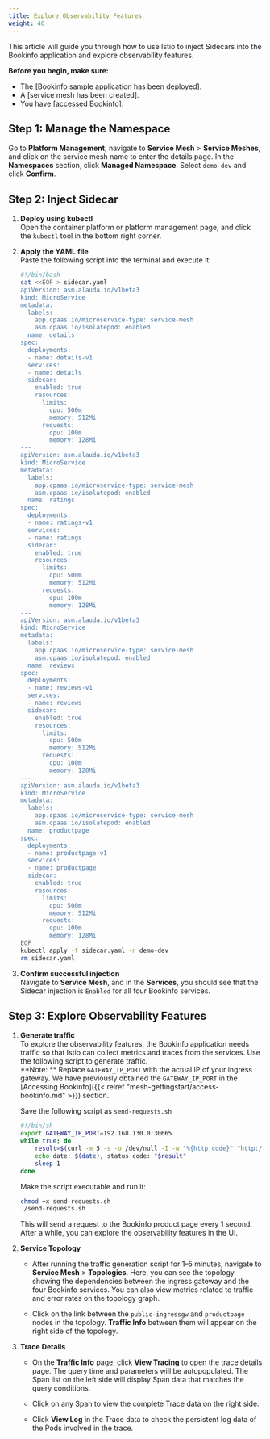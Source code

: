 ```yaml
---  
title: Explore Observability Features  
weight: 40
---
```


This article will guide you through how to use Istio to inject Sidecars into the Bookinfo application and explore observability features.

**Before you begin, make sure:**  

- The [Bookinfo sample application has been deployed].  
- A [service mesh has been created].  
- You have [accessed Bookinfo].  

## Step 1: Manage the Namespace  

Go to **Platform Management**, navigate to **Service Mesh** > **Service Meshes**, and click on the service mesh name to enter the details page. In the **Namespaces** section, click **Managed Namespace**. Select `demo-dev` and click **Confirm**.

## Step 2: Inject Sidecar  

1. **Deploy using kubectl**  
   Open the container platform or platform management page, and click the `kubectl` tool in the bottom right corner.

2. **Apply the YAML file**  
   Paste the following script into the terminal and execute it:
   ```bash
   #!/bin/bash
   cat <<EOF > sidecar.yaml
   apiVersion: asm.alauda.io/v1beta3
   kind: MicroService
   metadata:
     labels:
       app.cpaas.io/microservice-type: service-mesh
       asm.cpaas.io/isolatepod: enabled
     name: details
   spec:
     deployments:
     - name: details-v1
     services:
     - name: details
     sidecar:
       enabled: true
       resources:
         limits:
           cpu: 500m
           memory: 512Mi
         requests:
           cpu: 100m
           memory: 128Mi
   ---
   apiVersion: asm.alauda.io/v1beta3
   kind: MicroService
   metadata:
     labels:
       app.cpaas.io/microservice-type: service-mesh
       asm.cpaas.io/isolatepod: enabled
     name: ratings
   spec:
     deployments:
     - name: ratings-v1
     services:
     - name: ratings
     sidecar:
       enabled: true
       resources:
         limits:
           cpu: 500m
           memory: 512Mi
         requests:
           cpu: 100m
           memory: 128Mi
   ---
   apiVersion: asm.alauda.io/v1beta3
   kind: MicroService
   metadata:
     labels:
       app.cpaas.io/microservice-type: service-mesh
       asm.cpaas.io/isolatepod: enabled
     name: reviews
   spec:
     deployments:
     - name: reviews-v1
     services:
     - name: reviews
     sidecar:
       enabled: true
       resources:
         limits:
           cpu: 500m
           memory: 512Mi
         requests:
           cpu: 100m
           memory: 128Mi
   ---
   apiVersion: asm.alauda.io/v1beta3
   kind: MicroService
   metadata:
     labels:
       app.cpaas.io/microservice-type: service-mesh
       asm.cpaas.io/isolatepod: enabled
     name: productpage
   spec:
     deployments:
     - name: productpage-v1
     services:
     - name: productpage
     sidecar:
       enabled: true
       resources:
         limits:
           cpu: 500m
           memory: 512Mi
         requests:
           cpu: 100m
           memory: 128Mi
   EOF
   kubectl apply -f sidecar.yaml -n demo-dev
   rm sidecar.yaml
   ```

3. **Confirm successful injection**  
   Navigate to **Service Mesh**, and in the **Services**, you should see that the Sidecar injection is `Enabled` for all four Bookinfo services.

## Step 3: Explore Observability Features  

1. **Generate traffic**  
   To explore the observability features, the Bookinfo application needs traffic so that Istio can collect metrics and traces from the services. Use the following script to generate traffic.  
   **Note: ** Replace `GATEWAY_IP_PORT` with the actual IP of your ingress gateway. We have previously obtained the `GATEWAY_IP_PORT` in the [Accessing Bookinfo]({{< relref "mesh-gettingstart/access-bookinfo.md" >}}) section.

   Save the following script as `send-requests.sh`
   ```bash
   #!/bin/sh
   export GATEWAY_IP_PORT=192.168.130.0:30665
   while true; do
       result=$(curl -m 5 -s -o /dev/null -I -w "%{http_code}" "http://$GATEWAY_IP_PORT/productpage")
       echo date: $(date), status code: "$result"
       sleep 1
   done
   ```

   Make the script executable and run it:
   ```bash
   chmod +x send-requests.sh
   ./send-requests.sh
   ```

   This will send a request to the Bookinfo product page every 1 second. After a while, you can explore the observability features in the UI.

2. **Service Topology**  
   - After running the traffic generation script for 1–5 minutes, navigate to **Service Mesh** > **Topologies**. Here, you can see the topology showing the dependencies between the ingress gateway and the four Bookinfo services. You can also view metrics related to traffic and error rates on the topology graph.

   - Click on the link between the `public-ingressgw` and `productpage` nodes in the topology. **Traffic Info** between them will appear on the right side of the topology.

3. **Trace Details**  
   - On the **Traffic Info** page, click **View Tracing** to open the trace details page. The query time and parameters will be autopopulated. The Span list on the left side will display Span data that matches the query conditions.

   - Click on any Span to view the complete Trace data on the right side.

   - Click **View Log** in the Trace data to check the persistent log data of the Pods involved in the trace.
